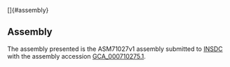 []{#assembly}

Assembly
--------

The assembly presented is the ASM71027v1 assembly submitted to
[INSDC](http://www.insdc.org) with the assembly accession
[GCA\_000710275.1](http://www.ebi.ac.uk/ena/data/view/GCA_000710275.1).
